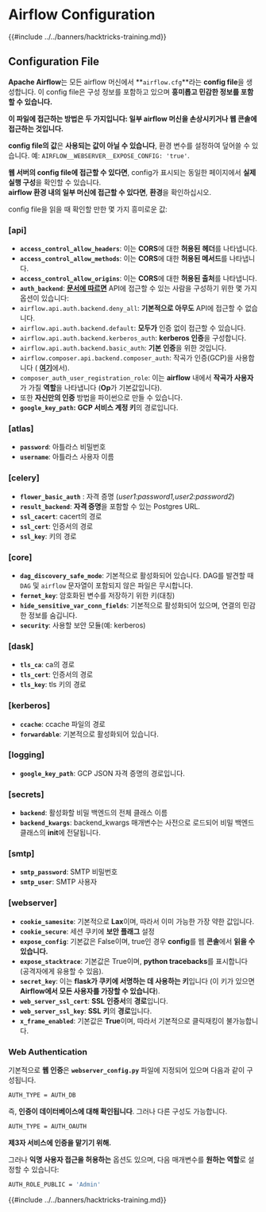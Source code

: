 # Airflow Configuration

{{#include ../../banners/hacktricks-training.md}}

## Configuration File

**Apache Airflow**는 모든 airflow 머신에서 **`airflow.cfg`**라는 **config file**을 생성합니다. 이 config file은 구성 정보를 포함하고 있으며 **흥미롭고 민감한 정보를 포함할 수 있습니다.**

**이 파일에 접근하는 방법은 두 가지입니다: 일부 airflow 머신을 손상시키거나 웹 콘솔에 접근하는 것입니다.**

**config file의 값**은 **사용되는 값이 아닐 수 있습니다**, 환경 변수를 설정하여 덮어쓸 수 있습니다. 예: `AIRFLOW__WEBSERVER__EXPOSE_CONFIG: 'true'`.

**웹 서버의 config file에 접근할 수 있다면**, config가 표시되는 동일한 페이지에서 **실제 실행 구성**을 확인할 수 있습니다.\
**airflow 환경 내의 일부 머신에 접근할 수 있다면**, **환경**을 확인하십시오.

config file을 읽을 때 확인할 만한 몇 가지 흥미로운 값:

### \[api]

- **`access_control_allow_headers`**: 이는 **CORS**에 대한 **허용된** **헤더**를 나타냅니다.
- **`access_control_allow_methods`**: 이는 **CORS**에 대한 **허용된 메서드**를 나타냅니다.
- **`access_control_allow_origins`**: 이는 **CORS**에 대한 **허용된 출처**를 나타냅니다.
- **`auth_backend`**: [**문서에 따르면**](https://airflow.apache.org/docs/apache-airflow/stable/security/api.html) API에 접근할 수 있는 사람을 구성하기 위한 몇 가지 옵션이 있습니다:
- `airflow.api.auth.backend.deny_all`: **기본적으로 아무도** API에 접근할 수 없습니다.
- `airflow.api.auth.backend.default`: **모두가** 인증 없이 접근할 수 있습니다.
- `airflow.api.auth.backend.kerberos_auth`: **kerberos 인증**을 구성합니다.
- `airflow.api.auth.backend.basic_auth`: **기본 인증**을 위한 것입니다.
- `airflow.composer.api.backend.composer_auth`: 작곡가 인증(GCP)을 사용합니다 ( [**여기**](https://cloud.google.com/composer/docs/access-airflow-api)에서).
- `composer_auth_user_registration_role`: 이는 **airflow** 내에서 **작곡가 사용자**가 가질 **역할**을 나타냅니다 (**Op**가 기본값입니다).
- 또한 **자신만의 인증** 방법을 파이썬으로 만들 수 있습니다.
- **`google_key_path`:** **GCP 서비스 계정 키**의 경로입니다.

### **\[atlas]**

- **`password`**: 아틀라스 비밀번호
- **`username`**: 아틀라스 사용자 이름

### \[celery]

- **`flower_basic_auth`** : 자격 증명 (_user1:password1,user2:password2_)
- **`result_backend`**: **자격 증명**을 포함할 수 있는 Postgres URL.
- **`ssl_cacert`**: cacert의 경로
- **`ssl_cert`**: 인증서의 경로
- **`ssl_key`**: 키의 경로

### \[core]

- **`dag_discovery_safe_mode`**: 기본적으로 활성화되어 있습니다. DAG를 발견할 때 `DAG` 및 `airflow` 문자열이 포함되지 않은 파일은 무시합니다.
- **`fernet_key`**: 암호화된 변수를 저장하기 위한 키(대칭)
- **`hide_sensitive_var_conn_fields`**: 기본적으로 활성화되어 있으며, 연결의 민감한 정보를 숨깁니다.
- **`security`**: 사용할 보안 모듈(예: kerberos)

### \[dask]

- **`tls_ca`**: ca의 경로
- **`tls_cert`**: 인증서의 경로
- **`tls_key`**: tls 키의 경로

### \[kerberos]

- **`ccache`**: ccache 파일의 경로
- **`forwardable`**: 기본적으로 활성화되어 있습니다.

### \[logging]

- **`google_key_path`**: GCP JSON 자격 증명의 경로입니다.

### \[secrets]

- **`backend`**: 활성화할 비밀 백엔드의 전체 클래스 이름
- **`backend_kwargs`**: backend_kwargs 매개변수는 사전으로 로드되어 비밀 백엔드 클래스의 **init**에 전달됩니다.

### \[smtp]

- **`smtp_password`**: SMTP 비밀번호
- **`smtp_user`**: SMTP 사용자

### \[webserver]

- **`cookie_samesite`**: 기본적으로 **Lax**이며, 따라서 이미 가능한 가장 약한 값입니다.
- **`cookie_secure`**: 세션 쿠키에 **보안 플래그** 설정
- **`expose_config`**: 기본값은 False이며, true인 경우 **config**를 웹 **콘솔**에서 **읽을 수 있습니다.**
- **`expose_stacktrace`**: 기본값은 True이며, **python tracebacks**를 표시합니다 (공격자에게 유용할 수 있음).
- **`secret_key`**: 이는 **flask가 쿠키에 서명하는 데 사용하는 키**입니다 (이 키가 있으면 **Airflow에서 모든 사용자를 가장할 수 있습니다**).
- **`web_server_ssl_cert`**: **SSL** **인증서**의 **경로**입니다.
- **`web_server_ssl_key`**: **SSL** **키**의 **경로**입니다.
- **`x_frame_enabled`**: 기본값은 **True**이며, 따라서 기본적으로 클릭재킹이 불가능합니다.

### Web Authentication

기본적으로 **웹 인증**은 **`webserver_config.py`** 파일에 지정되어 있으며 다음과 같이 구성됩니다.
```bash
AUTH_TYPE = AUTH_DB
```
즉, **인증이 데이터베이스에 대해 확인됩니다**. 그러나 다른 구성도 가능합니다.
```bash
AUTH_TYPE = AUTH_OAUTH
```
**제3자 서비스에 인증을 맡기기 위해.**

그러나 **익명 사용자 접근을 허용하는** 옵션도 있으며, 다음 매개변수를 **원하는 역할**로 설정할 수 있습니다:
```bash
AUTH_ROLE_PUBLIC = 'Admin'
```
{{#include ../../banners/hacktricks-training.md}}
